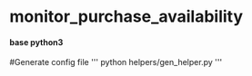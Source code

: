 # monitor_purchase_availability
#### base python3

#Generate config file
'''
python helpers/gen_helper.py
'''